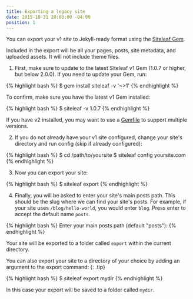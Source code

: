 ```yaml
---
title: Exporting a legacy site
date: 2015-10-31 20:03:00 -04:00
position: 1
---
```


You can export your v1 site to Jekyll-ready format using the [Siteleaf Gem](https://github.com/siteleaf/siteleaf-gem).

Included in the export will be all your pages, posts, site metadata, and uploaded assets. It will not include theme files.

1) First, make sure to update to the latest Siteleaf v1 Gem (1.0.7 or higher, but below 2.0.0). If you need to update your Gem, run:

{% highlight bash %}
$ gem install siteleaf -v '~>1'
{% endhighlight %}

To confirm, make sure you have the latest v1 Gem installed:

{% highlight bash %}
$ siteleaf -v
1.0.7
{% endhighlight %}

If you have v2 installed, you may want to use a [Gemfile](/themes/gem/) to support multiple versions.

2) If you do not already have your v1 site configured, change your site's directory and run config (skip if already configured):

{% highlight bash %}
$ cd /path/to/yoursite
$ siteleaf config yoursite.com
{% endhighlight %}

3) Now you can export your site:

{% highlight bash %}
$ siteleaf export
{% endhighlight %}

4) Finally, you will be asked to enter your site's main posts path. This should be the slug where we can find your site's posts. For example, if your site uses `/blog/hello-world`, you would enter `blog`. Press enter to accept the default name `posts`.

{% highlight bash %}
Enter your main posts path (default "posts"):
{% endhighlight %}

Your site will be exported to a folder called `export` within the current directory.

You can also export your site to a directory of your choice by adding an argument to the export command:
{: .tip}

{% highlight bash %}
$ siteleaf export mydir
{% endhighlight %}

In this case your export will be saved to a folder called `mydir`.
